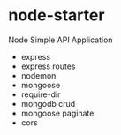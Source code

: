 # node-starter

Node Simple API Application

- express
- express routes
- nodemon
- mongoose
- require-dir
- mongodb crud
- mongoose paginate
- cors

